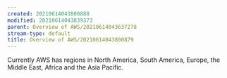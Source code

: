 ```yaml
---
created: 20210614043800888
modified: 20210614043839373
parent: Overview of AWS/20210614043637278
stream-type: default
title: Overview of AWS/20210614043800879
---
```

Currently AWS has regions in North America, South America, Europe, the Middle East, Africa and the Asia Pacific.
